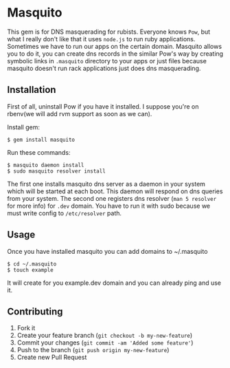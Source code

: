 # Masquito

This gem is for DNS masquerading for rubists. Everyone knows `Pow`, but what
I really don't like that it uses `node.js` to run ruby applications. Sometimes
we have to run our apps on the certain domain. Masquito allows you to do it,
you can create dns records in the similar Pow's way by creating symbolic links
in `.masquito` directory to your apps or just files because masquito doesn't
run rack applications just does dns masquerading.

## Installation

First of all, uninstall Pow if you have it installed.
I suppose you're on rbenv(we will add rvm support as soon as we can).

Install gem:

    $ gem install masquito

Run these commands:

    $ masquito daemon install
    $ sudo masquito resolver install

The first one installs masquito dns server as a daemon in your system which will
be started at each boot. This daemon will respond on dns queries from your
system. The second one registers dns resolver (`man 5 resolver` for more info)
for `.dev` domain. You have to run it with sudo because we must write config to
`/etc/resolver` path.

## Usage

Once you have installed masquito you can add domains to ~/.masquito

    $ cd ~/.masquito
    $ touch example

It will create for you example.dev domain and you can already ping and use it.

## Contributing

1. Fork it
2. Create your feature branch (`git checkout -b my-new-feature`)
3. Commit your changes (`git commit -am 'Added some feature'`)
4. Push to the branch (`git push origin my-new-feature`)
5. Create new Pull Request
